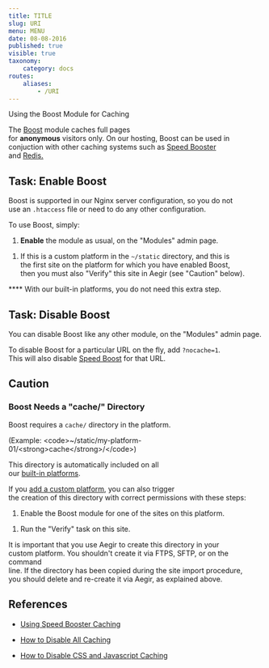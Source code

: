 ```yaml
---
title: TITLE
slug: URI
menu: MENU
date: 08-08-2016
published: true
visible: true
taxonomy:
    category: docs
routes:
    aliases:
        - /URI
---
```

Using the Boost Module for Caching

The [Boost](https://drupal.org/project/boost) module caches full pages\
for **anonymous** visitors only. On our hosting, Boost can be used in\
conjuction with other caching systems such as [Speed
Booster](cache-speed-booster)\
and [Redis.](cache-redis)

Task: Enable Boost
------------------

Boost is supported in our Nginx server configuration, so you do not\
use an `.htaccess` file or need to do any other configuration.

To use Boost, simply:

1.  **Enable** the module as usual, on the "Modules" admin page.

<!-- -->

1.  If this is a custom platform in the `~/static` directory, and this
    is\
    the first site on the platform for which you have enabled Boost,\
    then you must also "Verify" this site in Aegir (see
    "Caution" below).

**** With our built-in platforms, you do not need this extra step.

Task: Disable Boost
-------------------

You can disable Boost like any other module, on the "Modules" admin
page.

To disable Boost for a particular URL on the fly, add `?nocache=1`.\
This will also disable [Speed Boost](cache-speed-booster) for that URL.

Caution
-------

### Boost Needs a "cache/" Directory

Boost requires a `cache/` directory in the platform.


(Example: &lt;code&gt;\~/static/my-platform-01/&lt;strong&gt;cache&lt;/strong&gt;/&lt;/code&gt;)

This directory is automatically included on all\
our [built-in platforms](built-in-platforms).

If you [add a custom platform](add-custom-platform), you can also
trigger\
the creation of this directory with correct permissions with these
steps:

1.  Enable the Boost module for one of the sites on this platform.

<!-- -->

1.  Run the "Verify" task on this site.

It is important that you use Aegir to create this directory in your\
custom platform. You shouldn't create it via FTPS, SFTP, or on the
command\
line. If the directory has been copied during the site import
procedure,\
you should delete and re-create it via Aegir, as explained above.

References
----------

-   [Using Speed Booster Caching](cache-speed-booster)

<!-- -->

-   [How to Disable All Caching](cache-disable-all)

<!-- -->

-   [How to Disable CSS and Javascript Caching](cache-disable-css-js)

